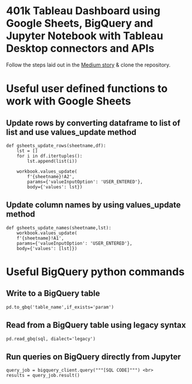 # 401k Tableau Dashboard using Google Sheets, BigQuery and Jupyter Notebook with Tableau Desktop connectors and APIs

Follow the steps laid out in the <a href='https://medium.com/@rydernguyen/401k-tableau-dashboard-using-google-sheets-bigquery-and-jupyter-notebook-with-tableau-desktop-65615a3408b2?source=friends_link&sk=3a4bca1fd00065f9b849e8f1d67721b6' target='_blank'>Medium story</a> & clone the repository.

# Useful user defined functions to work with Google Sheets
## Update rows by converting dataframe to list of list and use values_update method
    def gsheets_update_rows(sheetname,df):
        lst = []
        for i in df.itertuples():
            lst.append(list(i))

        workbook.values_update(
            f'{sheetname}!A2',
            params={'valueInputOption': 'USER_ENTERED'},
            body={'values': lst})

## Update column names by using values_update method
    def gsheets_update_names(sheetname,lst):
        workbook.values_update(
        f'{sheetname}!A1',
        params={'valueInputOption': 'USER_ENTERED'},
        body={'values': [lst]})
    
# Useful BigQuery python commands
## Write to a BigQuery table
    pd.to_gbq('table_name',if_exists='param')
## Read from a BigQuery table using legacy syntax
    pd.read_gbq(sql, dialect='legacy')
## Run queries on BigQuery directly from Jupyter 
    query_job = bigquery_client.query("""[SQL CODE]""") <br>
    results = query_job.result()
